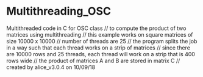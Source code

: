 # Multithreading_OSC
Multithreaded code in C for OSC class
// to compute the product of two matrices using multithreading
// this example works on square matrices of size 10000 x 10000
// number of threads are 25
// the program splits the job in a way such that each thread works on a strip of matrices
// since there are 10000 rows and 25 threads, each thread will work on a strip that is 400 rows wide
// the product of matrices A and B are stored in matrix C
// created by alice_v3.0.4 on 10/09/18
